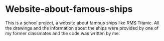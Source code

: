 # Website-about-famous-ships
This is a school project, a website about famous ships like RMS Titanic. All the drawings and the information about the ships were provided by one of my former classmates and the code was written by me.
